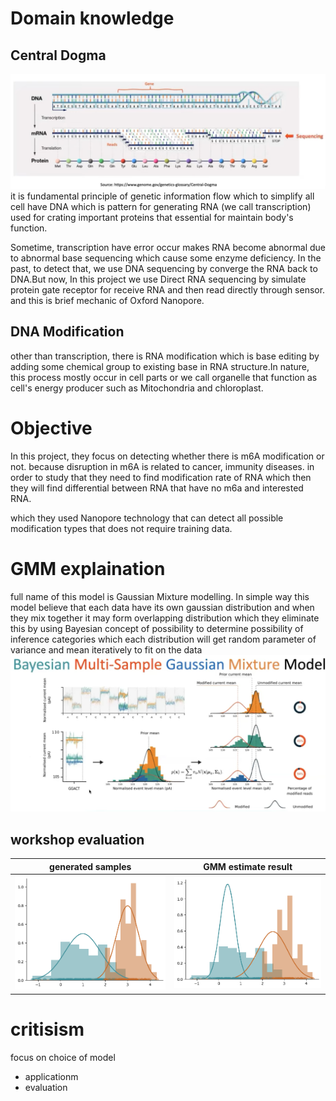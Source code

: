 #  Domain knowledge
## Central Dogma
![Alt text](image.png)
it is fundamental principle of genetic information flow which to simplify all cell have DNA which is pattern for generating RNA (we call transcription)  used for crating important proteins that essential for maintain body's function.

Sometime, transcription have error occur makes RNA become abnormal due to abnormal base sequencing which cause some enzyme deficiency. In the past, to detect that, we use DNA sequencing by converge the RNA back to DNA.But now, In this project we use Direct RNA sequencing by simulate protein gate receptor for receive RNA and then read directly through sensor. and this is brief mechanic of Oxford Nanopore.

## DNA Modification
other than transcription, there is RNA modification which is base editing by adding some chemical group to existing base in RNA structure.In nature, this process mostly occur in cell parts or we call organelle that function as cell's energy producer such as Mitochondria and chloroplast.

# Objective
In this project, they focus on detecting whether there is m6A modification or not. because disruption in m6A is related to cancer, immunity diseases. in order to study that they need to find modification rate of RNA which then they will find differential between RNA that have no m6a and interested RNA.

which they used Nanopore technology that can detect all possible modification types that does not require training data.

# GMM explaination
full name of this model is Gaussian Mixture modelling. In simple way this model believe that each data have its own gaussian distribution and when they mix together it may form overlapping distribution which they eliminate this by using Bayesian concept of possibility to determine possibility of inference categories
 which each distribution will get random parameter of variance and mean iteratively to fit on the data
 ![Alt text](image-3.png)
 
## workshop evaluation
|generated samples          | GMM estimate result      |
|---|---|
|![Alt text](image-1.png)   | ![Alt text](image-2.png) |




# critisism
focus on choice of model
- applicationm
- evaluation
